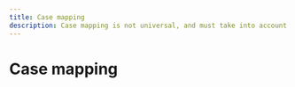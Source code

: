 ```yaml
---
title: Case mapping
description: Case mapping is not universal, and must take into account the particulars of a language, the script it is written with, and the culture.
---
```


# Case mapping

